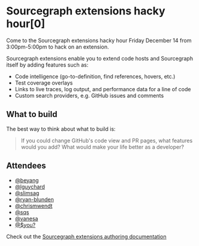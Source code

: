# Sourcegraph extensions hacky hour[0]

Come to the Sourcegraph extensions hacky hour Friday December 14 from 3:00pm-5:00pm to hack on an extension.

Sourcegraph extensions enable you to extend code hosts and Sourcegraph itself by adding features such as:

- Code intelligence (go-to-definition, find references, hovers, etc.)
- Test coverage overlays
- Links to live traces, log output, and performance data for a line of code
- Custom search providers, e.g. GitHub issues and comments

## What to build

The best way to think about what to build is:

> If you could change GitHub's code view and PR pages, what features would you add? What would make your life better as a developer?

## Attendees

- [@beyang](https://github.com/beyang)
- [@lguychard](https://github.com/lguychard)
- [@slimsag](https://github.com/slimsag)
- [@ryan-blunden](https://github.com/ryan-blunden)
- [@chrismwendt](https://github.com/chrismwendt)
- [@sqs](https://github.com/sqs)
- [@vanesa](vanesa)
- [@$you?]()

Check out the [Sourcegraph extensions authoring documentation](https://docs.sourcegraph.com/extensions/authoring)
